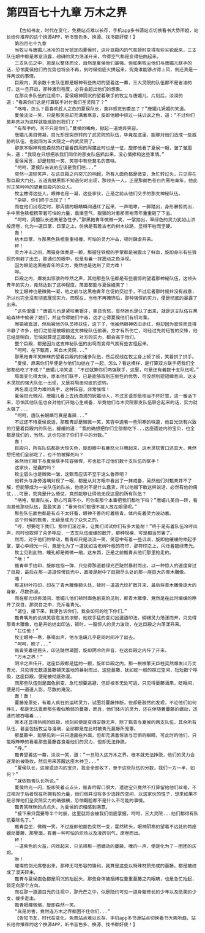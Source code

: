# 第四百七十九章 万木之界
        【告知书友，时代在变化，免费站点难以长存，手机app多书源站点切换看书大势所趋，站长给你推荐的这个换源APP，听书音色多、换源、找书都好使！】
       第四百七十九章
       当牧尘与唐媚儿冰冷的目光锁定向夏侯时，这片巨殿内的气氛顿时变得有些尖锐起来，三支队伍眼中都是寒意流露，磅礴的灵力荡漾开来，令得空气都是变得扭曲起来。
       三支队伍之中，若是以整体而论，自然是夏侯他们最强，但如果牧尘他们与唐媚儿联手的话，恐怕夏侯他们的优势也将会不再，到时候彻底火拼起来，究竟谁能够占得上风，倒还真是一件两说的事情。
       巨殿内，其余数十支队伍都是眼神有些热切的望着这一幕，三大灵院的队伍都不是省油的灯，这一旦开战，那种激烈程度，必将会超出他们的想象。
       在那众多队伍的注视中，夏侯眼神阴沉的望着联手的牧尘与唐媚儿，片刻后，淡漠的道：“看来你们这是打算联手对付我们圣灵院了？”
       “咯咯，怎么？最喜欢趁人之危的夏侯队长，莫非感觉到委屈了？”唐媚儿妩媚的笑道。
       夏侯淡淡一笑，只是那笑容却充满着寒意，旋即他眼中掠过一抹讥讽之色，道：“不过你们莫非真以为这样就能威胁到我们了？”
       “有帮手的，可不只是你们。”夏侯的嘴角，掀起一道诡异笑容。
       唐媚儿美目微凝，目光却是突然转向了武灵院的队伍，毕竟在这里，能够对他们造成一些威胁的队伍，也就同为五大院之一的武灵院了。
       那原本眼神有些森然的打量着四周的周猿此时也是一怔，旋即他看了夏侯一眼，皱了皱眉头，道：“我现在只想把杀我们同伴的那支队伍抓出来，没心情掺和这些事情。”
       夏侯闻言，却是轻轻一笑，笑容中有些莫名的意味。
       “呵呵，夏侯队长说的应该是我们吧...”
       突然一道轻笑声，在这巨殿之内突兀的响起，所有人面色都是微变，急忙转过头，只见得在那巨殿大门处，五道鬼魅黑影不知道何时出现，那领头一人，正是那面色苍白的黑袍青年，他此时正笑吟吟的望着巨殿内的众人。
       牧尘瞧得这些人，眼神也是一凝，这些家伙，正是之前从他们交手的那支神秘队伍。
       “杂碎，你们终于出现了！”
       而在他们出现之时，那周猿的眼睛瞬间通红了起来，一声咆哮，一脚踏出，身形暴掠而出，手中黑色铁棍携带着可怕的力量，震爆空气，狠狠的对着那黑袍青年重重砸了下去。
       “呵呵，周猿队长还真是急性子。”那黑袍青年微微一笑，一掌拍出，翠绿色的灵力犹如山洪般席卷，化为一道巨掌，巨掌之上，仿佛是有着古老的树木纹路，显得干枯而坚硬。
       轰！
       枯木巨掌，与那黑色铁棍重重相撞，可怕的灵力冲击，顿时肆虐开来。
       砰！
       灵力冲击之间，周猿身体竟是一颤，那握住铁棍的手掌都是被震出了鲜血，旋即身形有些狼狈的倒射了出去，那通红的眼中，也是有着一抹震动之色浮现。
       因为眼前这黑袍青年的实力，竟然也是达到了灵力难！
       哗。
       巨殿之内，爆发出惊骇的哗然之声，其他那些队伍都是有些震惊的望着那神秘队伍，这领头青年的实力，竟然达到了这种程度，简直都能与夏侯媲美了！
       牧尘眼神也是微微一凝，他之前与这黑袍青年仓促的交过手，不过后者那时候并没有战意，所以也完全没有彻底展现实力，而现在，当他不再掩饰后，那种强悍的实力，便是彻底的暴露了出来。
       “这些混蛋！”唐媚儿也是紧咬着银牙，美目含怒，显然她也是认了出来，就是这支队伍在黑暗森林中偷袭了她们，并且令得她们中毒，这才让得夏侯他们有机可乘。
       周猿被震退，然后被他的队员搀扶住，这下子，他虽然眼神依旧赤红，但却因为震惊而显得冷静了许多，他们之前是被眼前这支神秘队伍偷袭，方才有所伤亡，可经过先前短暂的交锋，他已经是明白，恐怕就算是正面硬战，对方的实力，都会高于他们。
       整个巨殿，都是因为这支神秘队伍的出现而变得气氛有些古怪起来。
       “呵呵，在下甄青，来自木灵院...”
       那黑袍青年笑眯眯的望着巨殿内的诸多队伍，然后视线在牧尘身上顿了顿，笑着拱了拱手。
       “夏侯，原来你们早便是与他们勾结在了一起，怎么？看这模样，是打算双方联手把我们全部都给吃了不成？”唐媚儿冷笑道：“不过就算你们两强联手，这里，可是还有着数十支队伍呢。”
       局面变化得太快，原本他们联手，已是能够取到压倒性的优势，可没想到短短瞬息间，这支木灵院的强大队伍一出现，又是将局面彻底的逆转。
       两名渡过灵力难的高手，这种阵容，非常强悍！
       夏侯目光微闪，唐媚儿看上去娇滴滴的妩媚动人，不过言语却是相当不怀好意，这一番话下来，恐怕其他队伍也会对他们开始心生戒备，毕竟他们与木灵院那支队伍联合起来的话，实力就太强了...
       “呵呵，唐队长眼睛可真是毒辣...”
       不过还不待夏侯说话，那甄青却是微微一笑，笑容中透着一些阴寒的味道，他目光饶有兴致的打量着巨殿内的队伍，缓缓的道：“我的确想把你们全部都吃下...这座遗迹内的宝贝，也全都是我们的，当然，这也包括了你们手中的分数。”
       轰！
       巨殿内，所有队伍都是大惊失色，旋即眼中有着怒火升腾起来，这木灵院胃口还真大，竟然想把他们全部吃了，也不怕被撑死吗？
       虽然他们眼下与夏侯联手阵容强悍，可也抵不过他们数十支队伍的联手！
       这家伙，是蠢的吗？
       牧尘眉头也是微微一皱，这甄青应该不至于这么鲁莽吧？
       他转头与身旁洛璃对视了一眼，都是从对方眼中看出了一抹戒备，虽然他们对甄青并不了解，但能够成为一支队伍的队长，他绝对不是什么蠢货，所以他眼下敢这样说话，必然有他的倚仗...可是，究竟是什么倚仗，竟然能够让得他无视这里的所有队伍？
       “咯咯，甄青队长，野心可真不小，可你有那个本事把我们都吃下吗？”唐媚儿美目一转，看向其他那些队伍，盈盈笑道：“看来你们都很不被人放在眼里呢。”
       那些队伍面色都是有点不太好看，眼神不善的盯着甄青，体内有着灵力波动着。
       这个时候的甄青，无疑是成为了众矢之的。
       “哼，想要吃下我们，那你们滚过来，让我们试试你们有多大能耐！”终于是有着队伍冷哼出声，同时也取得了众多呼应，一支支队伍缓缓的散开，那种规模，可是相当厉害了。
       然而，对于他们的举动，甄青却只是淡淡一笑，笑容中有着一些讥讽，旋即他缓缓的伸起手掌，掌心中绿光一闪，竟是化为了一道犹如古老树叶般的符印，那符印之上，闪烁着碧绿青光。
       牧尘见到此物，瞳孔却是微微一缩，这东西，正是之前甄青从他们那里抢走的。
       “咻！”
       甄青单手结印，旋即屈指一弹，只见得那道碧绿光芒陡然暴射而出，以一种惊人的速度穿过了巨殿，最后在那一道道惊愕目光中，直接是射中了巨殿尽头处的那一座巨大的青木雕像。
       嗤！
       那道树叶符印，印在了青木雕像额头处，顿时一道道光纹扩散开来，最后将青木雕像庞大的身躯，尽数弥漫。
       而在那光纹弥漫间，唐媚儿他们顿时面色剧变的见到，那青木雕像，竟然是在此时缓缓的睁开了双目，那双目之中，充斥着青光。
       “诸位，接下来，我便告诉你们，我会如何的吃下你们。”
       甄青嘴角的讥讽笑容愈发的浓郁，他双手猛的变幻出道道印法，磅礴灵力荡漾而开，只见得那青木雕像，也是开始结出印法，顿时，一股惊人的灵力波动，在这巨殿之内荡漾开来。
       “拦住他！”
       牧尘眼神一寒，暴喝出声，他与洛璃几乎是同时间冲了出去。
       “呵呵，晚了...”
       甄青笑着摇摇头，印法陡然凝固，旋即阴冷的声音，在这巨殿之内传了开来。
       “万木之界！”
       阴冷之声传开，这座巨殿都是猛的一颤，旋即巨殿之内，那一根根擎天巨柱突然爆发出万丈青光，只见得无数道蔓藤铺天盖地的暴射而出，这些蔓藤，犹如蛇一般的掠过空间，短短数个呼吸，这座巨殿，便是被彻底弥漫。
       而那些队伍则是面色剧变，急忙想要逃避，但却根本无处可逃，只见得蔓藤涌来，眨眼间，便是将一道道人影，尽数的淹没。
       轰！轰！
       蔓藤笼罩处，有着人疯狂的运转灵力，试图将蔓藤挣断，但却是骇然的发现，不论他们如何挣扎，都是无法震断那些看似脆弱的蔓藤，而且，他们体内的灵力，还在伴随着蔓藤的蠕动，迅速的被吞噬着...
       原本还显得热闹的巨殿，顷刻间便是变得安静无声，除了甄青与夏侯的两支队伍，其余所有队伍，甚至包括牧尘与洛璃，全部都是在此时被青光蔓藤所笼罩。
       那蔓藤中，能够见到一只只透露在外面，但却充满着惊骇与恐惧的眼睛，可此时的他们，只能眼睁睁的看着那些蔓藤吞食着他们的灵力，但却无法挣脱。
       “呼。”
       甄青望着这一幕，淡淡一笑，道：“一旦陷入这万木之界，根本就无法挣脱，他们的灵力会逐渐的被吸收，然后用来苏醒这座木神卫...”
       “夏侯队长，这座遗迹内的宝贝，我会全部收下，至于这些队伍的分数，我们一方一半，如何？”
       “就依甄青队长所说。”
       夏侯目光一闪，旋即笑着点点头，甄青的胃口很大，遗迹宝贝竟然不打算留给他们丝毫，不过相对于后者现在所拥有的力量，他们倒并没有多少选择的空间，以这家伙的性子，想来如果不是忌惮他们圣灵院实力的确强横，恐怕翻脸都不是什么不可能的事情。
       甄青笑眯眯的点点头，为夏侯的识相感到满意。
       “接下来只需要等半个时辰，这里就将会被我们彻底掌握，呵呵，三大灵院...他们都得有队伍要除名了。”
       甄青盘坐，微微一笑，不过旋即他面色突然一变，霍然转头，眼神阴寒的望着不远处的两座蠕动蔓藤，那里面，有着一种可怕的炽热以及凌厉剑气，席卷而出。
       砰！
       一道紫色的火苗，闪烁起来，只见得那一团蠕动的蔓藤，噗的一声，便是化为了一团团的灰烬。
       咻！
       璀璨的剑光席卷出来，那种无可形容的锋利，就算是这些以特殊材质形成的蔓藤，都是被绞成了漫天碎末。
       甄青与夏侯面色都是阴沉的抬起头，那些身体被捆缚在重重蔓藤之内眼睛，也是急忙抬起，锁定向那个方向。
       而在那一道道目光的注视中，那光芒之中，似是隐约可见一道身躯修长的少年以及绝美的少女，缓步走出。
       甄青眼瞳微缩，旋即森然一笑。
       “真是厉害，竟然连万木之界都困不住你们...”
       【告知书友，时代在变化，免费站点难以长存，手机app多书源站点切换看书大势所趋，站长给你推荐的这个换源APP，听书音色多、换源、找书都好使！】